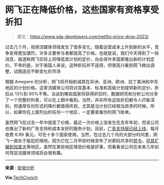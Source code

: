 # 网飞正在降低价格，这些国家有资格享受折扣

> 原文：<https://www.xda-developers.com/netflix-price-drop-2023/>

过去几个月，视频流媒体领域发生了很多变化，随着运营成本上升到新的水平，竞争变得更加激烈，许多主要参与者都提高了价格。也就是说，我们今天得到了一些消息，报道称网飞实际上将降低其计划的定价，向全球许多国家推出新的计划定价。不幸的是，对于美国人来说，这种折扣并不适用，但很高兴看到网飞做出调整，试图适应不断变化的市场

根据 Amepere 的分析，网飞将开始削减其在非洲、亚洲、欧洲、拉丁美洲和中东地区的计划价格。这家流媒体公司将对其基本、标准和高级计划提供新的定价，折扣从 13%到 60%不等。当谈到哪些国家将获得折扣时，数据研究和分析公司分享了一个完整的列表，可以在上图中看到。当然，并非所有这些折扣都令人印象深刻，但通常任何形式的降价都值得庆祝，尤其是当计划已经相当昂贵的时候。所以，如果你在上面列出的任何一个地区，一定要查看你的网飞账单。

虽然网飞在过去一年中提高了价格，最近一次价格上涨发生在去年年初，但该公司也推出了新的广告支持和成本友好的服务计划。目前，[广告支持层已经上线](https://www.xda-developers.com/netflix-ad-supported-tier-live/)，每月收费 6.99 美元，可在十多个国家使用。当然，在过去几个月的大部分时间里，网飞一直处于尴尬的境地，因为它在二月早些时候宣布了对密码共享的[禁令](https://www.xda-developers.com/netflix-paid-password-sharing-march/)，[将其扩展到加拿大](https://www.xda-developers.com/netflix-password-sharing-ban-canada/)等地区。虽然在某些地区降低价格是好事，但看看该公司在未来几年如何驾驭流媒体领域将会很有趣。

* * *

**来源** : [安培分析](https://www.ampereanalysis.com/insight/netflix-price-drop-affects-more-than-10m-subscribers)

**Via**:[TechCrunch](https://techcrunch.com/2023/02/23/netflix-lowers-prices-in-over-100-territories)